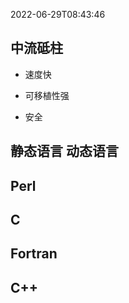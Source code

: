 2022-06-29T08:43:46

## 中流砥柱

- 速度快

- 可移植性强

- 安全

## 静态语言 动态语言

## Perl

## C

## Fortran

## C++

